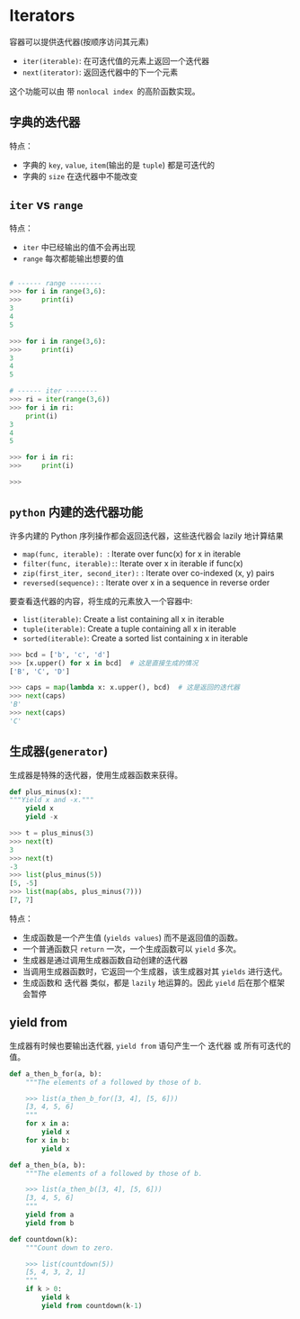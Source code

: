 # Iterators
容器可以提供迭代器(按顺序访问其元素)
- ```iter(iterable)```: 在可迭代值的元素上返回一个迭代器
- ```next(iterator)```: 返回迭代器中的下一个元素

这个功能可以由 带 `nonlocal index `的高阶函数实现。

## 字典的迭代器

特点：
- 字典的 `key`, `value`, `item`(输出的是 `tuple`) 都是可迭代的
- 字典的 `size` 在迭代器中不能改变

## `iter` vs `range`

特点：
- `iter` 中已经输出的值不会再出现
- `range` 每次都能输出想要的值
  
```python

# ------ range --------
>>> for i in range(3,6):
>>>     print(i)
3
4
5

>>> for i in range(3,6):
>>>     print(i)
3
4
5

# ------ iter --------
>>> ri = iter(range(3,6))
>>> for i in ri:
    print(i)
3
4
5

>>> for i in ri:
>>>     print(i)

>>> 
```

## `python` 内建的迭代器功能
许多内建的 Python 序列操作都会返回迭代器，这些迭代器会 lazily 地计算结果
  - `map(func, iterable): `: Iterate over func(x) for x in iterable 
  - `filter(func, iterable):`: Iterate over x in iterable if func(x)
  - `zip(first_iter, second_iter):` : Iterate over co-indexed (x, y) pairs
  - `reversed(sequence):` : Iterate over x in a sequence in reverse order

要查看迭代器的内容，将生成的元素放入一个容器中:
  - `list(iterable)`: Create a list containing all x in iterable
  - `tuple(iterable)`: Create a tuple containing all x in iterable
  - `sorted(iterable)`: Create a sorted list containing x in iterable

```python
>>> bcd = ['b', 'c', 'd']
>>> [x.upper() for x in bcd]  # 这是直接生成的情况
['B', 'C', 'D']

>>> caps = map(lambda x: x.upper(), bcd)  # 这是返回的迭代器 
>>> next(caps)
'B'
>>> next(caps)
'C'
```

## 生成器(`generator`)
生成器是特殊的迭代器，使用生成器函数来获得。

```python
def plus_minus(x):
"""Yield x and -x."""
    yield x
    yield -x

>>> t = plus_minus(3)
>>> next(t)
3
>>> next(t)
-3
>>> list(plus_minus(5))
[5, -5]
>>> list(map(abs, plus_minus(7)))
[7, 7]

```

特点：
- 生成函数是一个产生值 (`yields values`) 而不是返回值的函数。
- 一个普通函数只 `return` 一次，一个生成函数可以 `yield` 多次。
- 生成器是通过调用生成器函数自动创建的迭代器
- 当调用生成器函数时，它返回一个生成器，该生成器对其 `yields` 进行迭代。
- 生成函数和 迭代器 类似，都是 `lazily` 地运算的。因此 `yield` 后在那个框架会暂停

## yield from
生成器有时候也要输出迭代器, `yield from` 语句产生一个 迭代器 或 所有可迭代的值。
  
```python
def a_then_b_for(a, b):
    """The elements of a followed by those of b.

    >>> list(a_then_b_for([3, 4], [5, 6]))
    [3, 4, 5, 6]
    """
    for x in a:
        yield x
    for x in b:
        yield x

def a_then_b(a, b):
    """The elements of a followed by those of b.

    >>> list(a_then_b([3, 4], [5, 6]))
    [3, 4, 5, 6]
    """
    yield from a
    yield from b

def countdown(k):
    """Count down to zero.

    >>> list(countdown(5))
    [5, 4, 3, 2, 1]
    """
    if k > 0:
        yield k
        yield from countdown(k-1)
```